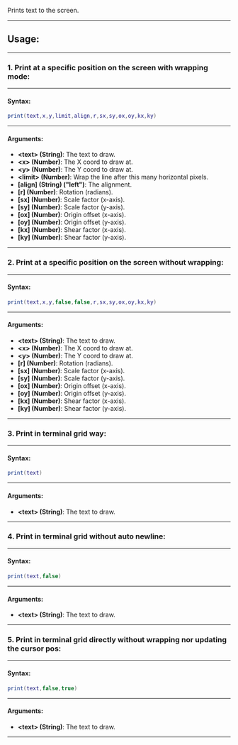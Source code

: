 Prints text to the screen.

---

## Usage:

---

### 1. Print at a specific position on the screen with wrapping mode:

---

#### Syntax:
```lua
print(text,x,y,limit,align,r,sx,sy,ox,oy,kx,ky)
```

---

#### Arguments:

* **<text\> (String)**: The text to draw.
* **<x\> (Number)**: The X coord to draw at.
* **<y\> (Number)**: The Y coord to draw at.
* **<limit\> (Number)**: Wrap the line after this many horizontal pixels.
* **[align] (String) ("left")**: The alignment.
* **[r] (Number)**: Rotation (radians).
* **[sx] (Number)**: Scale factor (x-axis).
* **[sy] (Number)**: Scale factor (y-axis).
* **[ox] (Number)**: Origin offset (x-axis).
* **[oy] (Number)**: Origin offset (y-axis).
* **[kx] (Number)**: Shear factor (x-axis).
* **[ky] (Number)**: Shear factor (y-axis).

---

### 2. Print at a specific position on the screen without wrapping:

---

#### Syntax:
```lua
print(text,x,y,false,false,r,sx,sy,ox,oy,kx,ky)
```

---

#### Arguments:

* **<text\> (String)**: The text to draw.
* **<x\> (Number)**: The X coord to draw at.
* **<y\> (Number)**: The Y coord to draw at.
* **[r] (Number)**: Rotation (radians).
* **[sx] (Number)**: Scale factor (x-axis).
* **[sy] (Number)**: Scale factor (y-axis).
* **[ox] (Number)**: Origin offset (x-axis).
* **[oy] (Number)**: Origin offset (y-axis).
* **[kx] (Number)**: Shear factor (x-axis).
* **[ky] (Number)**: Shear factor (y-axis).

---

### 3. Print in terminal grid way:

---

#### Syntax:
```lua
print(text)
```

---

#### Arguments:

* **<text\> (String)**: The text to draw.

---

### 4. Print in terminal grid without auto newline:

---

#### Syntax:
```lua
print(text,false)
```

---

#### Arguments:

* **<text\> (String)**: The text to draw.

---

### 5. Print in terminal grid directly without wrapping nor updating the cursor pos:

---

#### Syntax:
```lua
print(text,false,true)
```

---

#### Arguments:

* **<text\> (String)**: The text to draw.

---